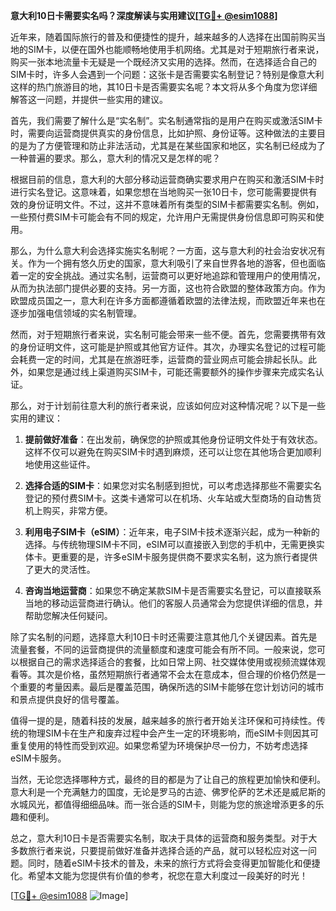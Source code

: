 **意大利10日卡需要实名吗？深度解读与实用建议[[TG💪+ @esim1088](https://t.me/s/esim1088)]**

近年来，随着国际旅行的普及和便捷性的提升，越来越多的人选择在出国前购买当地的SIM卡，以便在国外也能顺畅地使用手机网络。尤其是对于短期旅行者来说，购买一张本地流量卡无疑是一个既经济又实用的选择。然而，在选择适合自己的SIM卡时，许多人会遇到一个问题：这张卡是否需要实名制登记？特别是像意大利这样的热门旅游目的地，其10日卡是否需要实名呢？本文将从多个角度为您详细解答这一问题，并提供一些实用的建议。

首先，我们需要了解什么是“实名制”。实名制通常指的是用户在购买或激活SIM卡时，需要向运营商提供真实的身份信息，比如护照、身份证等。这种做法的主要目的是为了方便管理和防止非法活动，尤其是在某些国家和地区，实名制已经成为了一种普遍的要求。那么，意大利的情况又是怎样的呢？

根据目前的信息，意大利的大部分移动运营商确实要求用户在购买和激活SIM卡时进行实名登记。这意味着，如果您想在当地购买一张10日卡，您可能需要提供有效的身份证明文件。不过，这并不意味着所有类型的SIM卡都需要实名制。例如，一些预付费SIM卡可能会有不同的规定，允许用户无需提供身份信息即可购买和使用。

那么，为什么意大利会选择实施实名制呢？一方面，这与意大利的社会治安状况有关。作为一个拥有悠久历史的国家，意大利吸引了来自世界各地的游客，但也面临着一定的安全挑战。通过实名制，运营商可以更好地追踪和管理用户的使用情况，从而为执法部门提供必要的支持。另一方面，这也符合欧盟的整体政策方向。作为欧盟成员国之一，意大利在许多方面都遵循着欧盟的法律法规，而欧盟近年来也在逐步加强电信领域的实名制管理。

然而，对于短期旅行者来说，实名制可能会带来一些不便。首先，您需要携带有效的身份证明文件，这可能是护照或其他官方证件。其次，办理实名登记的过程可能会耗费一定的时间，尤其是在旅游旺季，运营商的营业网点可能会排起长队。此外，如果您是通过线上渠道购买SIM卡，可能还需要额外的操作步骤来完成实名认证。

那么，对于计划前往意大利的旅行者来说，应该如何应对这种情况呢？以下是一些实用的建议：

1. **提前做好准备**：在出发前，确保您的护照或其他身份证明文件处于有效状态。这样不仅可以避免在购买SIM卡时遇到麻烦，还可以让您在其他场合更加顺利地使用这些证件。

2. **选择合适的SIM卡**：如果您对实名制感到担忧，可以考虑选择那些不需要实名登记的预付费SIM卡。这类卡通常可以在机场、火车站或大型商场的自动售货机上购买，非常方便。

3. **利用电子SIM卡（eSIM）**：近年来，电子SIM卡技术逐渐兴起，成为一种新的选择。与传统物理SIM卡不同，eSIM可以直接嵌入到您的手机中，无需更换实体卡。更重要的是，许多eSIM卡服务提供商不要求实名制，这为旅行者提供了更大的灵活性。

4. **咨询当地运营商**：如果您不确定某款SIM卡是否需要实名登记，可以直接联系当地的移动运营商进行确认。他们的客服人员通常会为您提供详细的信息，并帮助您解决任何疑问。

除了实名制的问题，选择意大利10日卡时还需要注意其他几个关键因素。首先是流量套餐，不同的运营商提供的流量额度和速度可能会有所不同。一般来说，您可以根据自己的需求选择适合的套餐，比如日常上网、社交媒体使用或视频流媒体观看等。其次是价格，虽然短期旅行者通常不会太在意成本，但合理的价格仍然是一个重要的考量因素。最后是覆盖范围，确保所选的SIM卡能够在您计划访问的城市和景点提供良好的信号覆盖。

值得一提的是，随着科技的发展，越来越多的旅行者开始关注环保和可持续性。传统的物理SIM卡在生产和废弃过程中会产生一定的环境影响，而eSIM卡则因其可重复使用的特性而受到欢迎。如果您希望为环境保护尽一份力，不妨考虑选择eSIM卡服务。

当然，无论您选择哪种方式，最终的目的都是为了让自己的旅程更加愉快和便利。意大利是一个充满魅力的国度，无论是罗马的古迹、佛罗伦萨的艺术还是威尼斯的水城风光，都值得细细品味。而一张合适的SIM卡，则能为您的旅途增添更多的乐趣和便利。

总之，意大利10日卡是否需要实名制，取决于具体的运营商和服务类型。对于大多数旅行者来说，只要提前做好准备并选择合适的产品，就可以轻松应对这一问题。同时，随着eSIM卡技术的普及，未来的旅行方式将会变得更加智能化和便捷化。希望本文能为您提供有价值的参考，祝您在意大利度过一段美好的时光！

[[TG💪+ @esim1088](https://t.me/s/esim1088) ![Image](https://i.postimg.cc/4NQfJmqS/Snipaste-2025-05-13-00-14-12.png)]